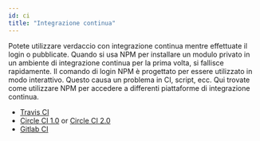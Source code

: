```yaml
---
id: ci
title: "Integrazione continua"
---
```

Potete utilizzare verdaccio con integrazione continua mentre effettuate il login o pubblicate. Quando si usa NPM per installare un modulo privato in un ambiente di integrazione continua per la prima volta, si fallisce rapidamente. Il comando di login NPM è progettato per essere utilizzato in modo interattivo. Questo causa un problema in CI, script, ecc. Qui trovate come utilizzare NPM per accedere a differenti piattaforme di integrazione continua.

- [Travis CI](https://remysharp.com/2015/10/26/using-travis-with-private-npm-deps)
- [Circle CI 1.0](https://circleci.com/docs/1.0/npm-login/) or [Circle CI 2.0](https://circleci.com/docs/2.0/deployment-integrations/#npm)
- [Gitlab CI](https://www.exclamationlabs.com/blog/continuous-deployment-to-npm-using-gitlab-ci/)